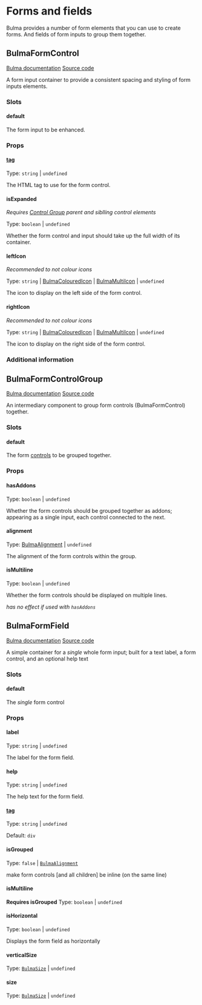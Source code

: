 # Forms and fields

Bulma provides a number of form elements that you can use to create forms. And fields of form inputs to group them
together.

[//]: # (This is by far the trickiest and most complex/difficult set of components to use, to have them displayed nicely as Bulma provides)

## BulmaFormControl

[Bulma documentation](https://bulma.io/documentation/form/general/#form-control)
[Source code](https://github.com/csc530/vuebulma/blob/main/src/components/form/groups/BulmaFormControl.vue)

A form input container to provide a consistent spacing and styling of form inputs elements.

### Slots

#### default

The form input to be enhanced.

### Props

#### [tag](../types/common_types.md#tag)

Type: `string` | `undefined`

The HTML tag to use for the form control.

#### isExpanded

*Requires [Control Group](#bulmaformcontrolgroup) parent and siblling control elements*

Type: `boolean` | `undefined`

Whether the form control and input should take up the full width of its container.

#### leftIcon

*Recommended to not colour icons*

Type: `string` | [BulmaColouredIcon](../types/BulmaColouredIcon.md) | [BulmaMultiIcon](../types/BulmaMultiIcon.md) | `undefined`

The icon to display on the left side of the form control.

#### rightIcon

*Recommended to not colour icons*

Type: `string` | [BulmaColouredIcon](../types/BulmaColouredIcon.md) | [BulmaMultiIcon](../types/BulmaMultiIcon.md) | `undefined`

The icon to display on the right side of the form control.

### Additional information

## BulmaFormControlGroup

[Bulma documentation](https://bulma.io/documentation/form/general/#form-group)
[Source code](https://github.com/csc530/vuebulma/blob/main/src/components/form/groups/BulmaFormControlGroup.vue)

An intermediary component to group form controls (BulmaFormControl) together.

### Slots

#### default

The form [controls](#bulmaformcontrol) to be grouped together.

### Props

#### hasAddons

Type: `boolean` | `undefined`

Whether the form controls should be grouped together as addons; appearing as a single input, each control connected to
the next.

#### alignment

Type: [BulmaAlignment](../types/common_types.md#bulmaalignment) | `undefined`

The alignment of the form controls within the group.

#### isMultiline

Type: `boolean` | `undefined`

Whether the form controls should be displayed on multiple lines.

_has no effect if used with `hasAddons`_

## BulmaFormField

[Bulma documentation](https://bulma.io/documentation/form/general/#form-field)
[Source code](https://github.com/csc530/vuebulma/blob/main/src/components/form/groups/BulmaFormField.vue)

A simple container for a _single_ whole form input; built for a text label, a form control, and an optional help text

### Slots

#### default

The *single* form control

### Props

#### label

Type: `string` | `undefined`

The label for the form field.

#### help

Type: `string` | `undefined`

The help text for the form field.

#### [tag](../types/common_types.md#tag)

Type: `string` | `undefined`

Default: `div`

#### isGrouped

Type: `false` | [`BulmaAlignment`](../types/common_types.md#bulmaalignment)

make form controls [and all children] be inline (on the same line)

#### isMultiline

**Requires isGrouped**
Type: `boolean` | `undefined`

#### isHorizontal

Type: `boolean` | `undefined`

Displays the form field as horizontally

#### verticalSize

Type: [`BulmaSize`](../types/common_types.md#bulmasize) | `undefined`

#### size

Type: [`BulmaSize`](../types/common_types.md#bulmasize) | `undefined`